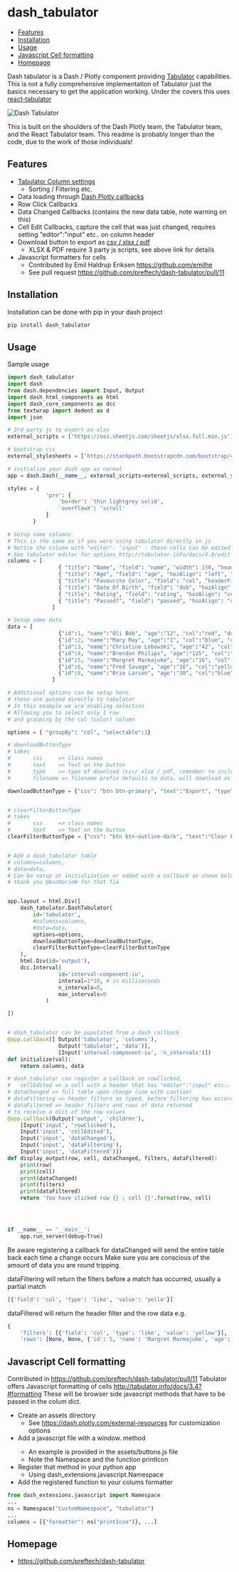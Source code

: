 # dash_tabulator <!-- omit in toc -->


- [Features](#features)
- [Installation](#installation)
- [Usage](#usage)
- [Javascript Cell formatting](#javascript-cell-formatting)
- [Homepage](#homepage)

Dash tabulator is a Dash / Plotly component providing [Tabulator](http://tabulator.info/) capabilities.
This is not a fully comprehensive implementation of Tabulator just the basics necessary to get the application working.
Under the covers this uses [react-tabulator](https://github.com/ngduc/react-tabulator)

![Dash Tabulator](docs/dash_tabulator.gif)

This is built on the shoulders of the Dash Plotly team, the Tabulator team, and the React Tabulator team.
This readme is probably longer than the code, due to the work of those individuals!


## Features
* [Tabulator Column settings ](http://tabulator.info/docs/4.1/columns)
  * Sorting / Filtering etc.
* Data loading through [Dash Plotly callbacks](https://dash.plotly.com/basic-callbacks) 
* Row Click Callbacks 
* Data Changed Callbacks (contains the new data table, note warning on this)
* Cell Edit Callbacks, capture the cell that was just changed, requires setting "editor":"input" etc.. on column header
* Download button to export as [csv / xlsx / pdf](http://tabulator.info/docs/4.2/download) 
  * XLSX & PDF require 3 party js scripts, see above link for details 
* Javascript formatters for cells
  * Contributed by Emil Haldrup Eriksen https://github.com/emilhe
  *  See pull request https://github.com/preftech/dash-tabulator/pull/11


## Installation

Installation can be done with pip in your dash project
```bash
pip install dash_tabulator
```

## Usage
Sample usage 

```python
import dash_tabulator
import dash
from dash.dependencies import Input, Output
import dash_html_components as html
import dash_core_components as dcc
from textwrap import dedent as d
import json

# 3rd party js to export as xlsx
external_scripts = ['https://oss.sheetjs.com/sheetjs/xlsx.full.min.js']

# bootstrap css
external_stylesheets = ['https://stackpath.bootstrapcdn.com/bootstrap/4.1.3/css/bootstrap.min.css']

# initialize your dash app as normal
app = dash.Dash(__name__, external_scripts=external_scripts, external_stylesheets=external_stylesheets)

styles = {
            'pre': {
                'border': 'thin lightgrey solid',
                'overflowX': 'scroll'
            }
        }

# Setup some columns 
# This is the same as if you were using tabulator directly in js 
# Notice the column with "editor": "input" - these cells can be edited
# See tabulator editor for options http://tabulator.info/docs/4.8/edit
columns = [
                { "title": "Name", "field": "name", "width": 150, "headerFilter":True, "editor":"input"},
                { "title": "Age", "field": "age", "hozAlign": "left", "formatter": "progress" },
                { "title": "Favourite Color", "field": "col", "headerFilter":True },
                { "title": "Date Of Birth", "field": "dob", "hozAlign": "center" },
                { "title": "Rating", "field": "rating", "hozAlign": "center", "formatter": "star" },
                { "title": "Passed?", "field": "passed", "hozAlign": "center", "formatter": "tickCross" }
              ]

# Setup some data
data = [
                {"id":1, "name":"Oli Bob", "age":"12", "col":"red", "dob":""},
                {"id":2, "name":"Mary May", "age":"1", "col":"blue", "dob":"14/05/1982"},
                {"id":3, "name":"Christine Lobowski", "age":"42", "col":"green", "dob":"22/05/1982"},
                {"id":4, "name":"Brendon Philips", "age":"125", "col":"orange", "dob":"01/08/1980"},
                {"id":5, "name":"Margret Marmajuke", "age":"16", "col":"yellow", "dob":"31/01/1999"},
                {"id":6, "name":"Fred Savage", "age":"16", "col":"yellow", "rating":"1", "dob":"31/01/1999"},
                {"id":6, "name":"Brie Larson", "age":"30", "col":"blue", "rating":"1", "dob":"31/01/1999"},
              ]

# Additional options can be setup here 
# these are passed directly to tabulator
# In this example we are enabling selection
# Allowing you to select only 1 row
# and grouping by the col (color) column 

options = { "groupBy": "col", "selectable":1}

# downloadButtonType
# takes 
#       css     => class names
#       text    => Text on the button
#       type    => type of download (csv/ xlsx / pdf, remember to include appropriate 3rd party js libraries)
#       filename => filename prefix defaults to data, will download as filename.type

downloadButtonType = {"css": "btn btn-primary", "text":"Export", "type":"xlsx"}


# clearFilterButtonType
# takes 
#       css     => class names
#       text    => Text on the button
clearFilterButtonType = {"css": "btn btn-outline-dark", "text":"Clear Filters"}


# Add a dash_tabulator table
# columns=columns,
# data=data,
# Can be setup at initialization or added with a callback as shown below 
# thank you @AnnMarieW for that fix


app.layout = html.Div([
    dash_tabulator.DashTabulator(
        id='tabulator',
        #columns=columns,
        #data=data,
        options=options,
        downloadButtonType=downloadButtonType,
        clearFilterButtonType=clearFilterButtonType
    ),
    html.Div(id='output'),
    dcc.Interval(
                id='interval-component-iu',
                interval=1*10, # in milliseconds
                n_intervals=0,
                max_intervals=0
            )

])


# dash_tabulator can be populated from a dash callback
@app.callback([ Output('tabulator', 'columns'), 
                Output('tabulator', 'data')],
                [Input('interval-component-iu', 'n_intervals')]) 
def initialize(val):
    return columns, data

# dash_tabulator can register a callback on rowClicked, 
#   cellEdited => a cell with a header that has "editor":"input" etc.. will be returned with row, initial value, old value, new value
# dataChanged => full table upon change (use with caution)
# dataFiltering => header filters as typed, before filtering has occurred (you get partial matching)
# dataFiltered => header filters and rows of data returned
# to receive a dict of the row values
@app.callback(Output('output', 'children'), 
    [Input('input', 'rowClicked'),
    Input('input', 'cellEdited'),
    Input('input', 'dataChanged'), 
    Input('input', 'dataFiltering'),
    Input('input', 'dataFiltered')])
def display_output(row, cell, dataChanged, filters, dataFiltered):
    print(row)
    print(cell)
    print(dataChanged)
    print(filters)
    print(dataFiltered)
    return 'You have clicked row {} ; cell {}'.format(row, cell)




if __name__ == '__main__':
    app.run_server(debug=True)

```

Be aware registering a callback for dataChanged will send the entire table back each time a change occurs
Make sure you are conscious of the amount of data you are round tripping. 

dataFiltering will return the filters before a match has occurred, usually a partial match
```python
[{'field': 'col', 'type': 'like', 'value': 'yello'}]
```

dataFiltered will return the header filter and the row data e.g.
```python
{
    'filters': [{'field': 'col', 'type': 'like', 'value': 'yellow'}], 
    'rows': [None, None, {'id': 5, 'name': 'Margret Marmajuke', 'age': '16', 'col': 'yellow', 'dob': '31/01/1999'}, {'id': 6, 'name': 'Fred Savage', 'age': '16', 'col': 'yellow', 'rating': '1', 'dob': '31/01/1999'}]}
```


## Javascript Cell formatting
Contributed in https://github.com/preftech/dash-tabulator/pull/11
Tabulator offers Javascript formatting of cells http://tabulator.info/docs/3.4?#formatting
These will be browser side javascript methods that have to be passed in the colum dict.

* Create an assets directory
  * See https://dash.plotly.com/external-resources for customization options
* Add a javascript file with a window.<CustomNameSpace> method
  * An example is provided in the assets/buttons.js file
  * Note the Namespace and the function printIcon 
* Register that method in your python app 
  * Using  dash_extensions.javascript.Namespace
* Add the registered function to your colums formatter



```python
from dash_extensions.javascript import Namespace
...
ns = Namespace("CustomNamespace", "tabulator")
...
columns = [{"formatter": ns("printIcon")}, ...]
```


## Homepage 

* https://github.com/preftech/dash-tabulator







